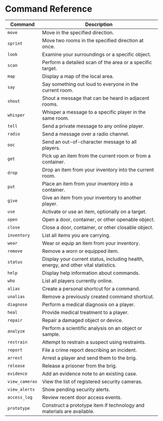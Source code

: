 # Command Reference

| Command | Description |
|---------|-------------|
| `move` | Move in the specified direction. |
| `sprint` | Move two rooms in the specified direction at once. |
| `look` | Examine your surroundings or a specific object. |
| `scan` | Perform a detailed scan of the area or a specific target. |
| `map` | Display a map of the local area. |
| `say` | Say something out loud to everyone in the current room. |
| `shout` | Shout a message that can be heard in adjacent rooms. |
| `whisper` | Whisper a message to a specific player in the same room. |
| `tell` | Send a private message to any online player. |
| `radio` | Send a message over a radio channel. |
| `ooc` | Send an out-of-character message to all players. |
| `get` | Pick up an item from the current room or from a container. |
| `drop` | Drop an item from your inventory into the current room. |
| `put` | Place an item from your inventory into a container. |
| `give` | Give an item from your inventory to another player. |
| `use` | Activate or use an item, optionally on a target. |
| `open` | Open a door, container, or other openable object. |
| `close` | Close a door, container, or other closable object. |
| `inventory` | List all items you are carrying. |
| `wear` | Wear or equip an item from your inventory. |
| `remove` | Remove a worn or equipped item. |
| `status` | Display your current status, including health, energy, and other vital statistics. |
| `help` | Display help information about commands. |
| `who` | List all players currently online. |
| `alias` | Create a personal shortcut for a command. |
| `unalias` | Remove a previously created command shortcut. |
| `diagnose` | Perform a medical diagnosis on a player. |
| `heal` | Provide medical treatment to a player. |
| `repair` | Repair a damaged object or device. |
| `analyze` | Perform a scientific analysis on an object or sample. |
| `restrain` | Attempt to restrain a suspect using restraints. |
| `report` | File a crime report describing an incident. |
| `arrest` | Arrest a player and send them to the brig. |
| `release` | Release a prisoner from the brig. |
| `evidence` | Add an evidence note to an existing case. |
| `view_cameras` | View the list of registered security cameras. |
| `view_alerts` | Show pending security alerts. |
| `access_log` | Review recent door access events. |
| `prototype` | Construct a prototype item if technology and materials are available. |
